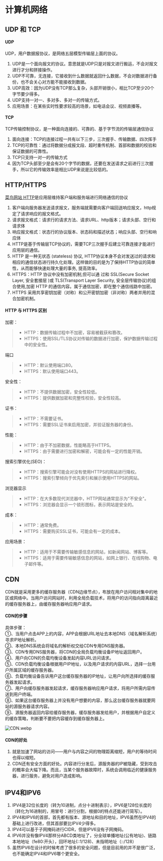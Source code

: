 # 计算机网络

## UDP 和 TCP

#### UDP

UDP，用户数据报协议，是网络五层模型传输层上面的协议。
1. UDP是一个面向报文的协议。意思就是UDP只是对报文进行搬运，不会对报文进行才分和拼接操作。
2. UDP不可靠，无连接，它接收到什么数据就返回什么数据，不会对数据进行备份，也不会关心对方能不能接收到数据。
3. UDP高效：因为UDP没有TCP那么复杂，头部开销很小，相比TCP至少20个字节要少得多。
4. UDP支持一对一、多对多、多对一的传输方式。
5. 应用场景：在某些实时性要求较高的场景，如电话会议、视频直播等。

#### TCP

TCP传输控制协议，是一种面向连接的、可靠的、基于字节流的传输层通信协议
1. 面向连接：TCP的连接过程一共有以下三步，三次握手、传输数据、四次挥手
2. TCP的可靠性：通过将数据分成报文段、超时重传机制、首部和数据的校验和保证数据的可靠性。
3. TCP只支持一对一的传输方式
4. 因为TCP头部至少是会有20个字节的数据，还要在发送请求之前进行三次握手，所以它的传输效率是相比UDP来说是比较低的。

## HTTP/HTTPS
[菜鸟网站 HTTP](https://www.runoob.com/http/http-tutorial.html)是应用层维持客户端和服务端进行网络通信的协议
1. 客户端向服务器发送请求报文，服务端就需要向客户端回送响应报文，http规定了请求响应的报文格式。
2. 请求报文格式：请求行的请求方法、请求URL、http版本；请求头部、空行和请求体
3. 响应报文格式：状态行的协议版本、状态码和描述状态；响应头部、空行和响应体
4. HTTP是基于传输层TCP协议的，需要TCP三次握手后建立可靠连接才能进行应用层的通信。
5. HTTP 是一种无状态 (stateless) 协议, HTTP协议本身不会对发送过的请求和相应的通信状态进行持久化处理。这样做的目的是为了保持HTTP协议的简单性，从而能够快速处理大量的事务, 提高效率。
6. HTTPS：HTTP 协议中没有加密机制,但可以通 过和 SSL(Secure Socket Layer, 安全套接层 )或 TLS(Transport Layer Security, 安全层传输协议)的组合使用,加密 HTTP 的通信内容。属于通信加密，即在整个通信线路中加密。
7. HTTPS 采用共享密钥加密（对称）和公开密钥加密（非对称）两者并用的混合加密机制。

#### HTTP 与 HTTPS 区别
加密：
>- HTTP：数据传输过程中不加密，容易被截获和篡改。
>- HTTPS：使用SSL/TLS协议对传输的数据进行加密，保护数据传输过程中的安全性。

端口
> - HTTP：默认使用端口80。
> - HTTPS：默认使用端口443。

安全性：
> - HTTP：不提供数据加密，安全性较低。
> - HTTPS：提供数据加密和完整性校验，安全性较高。

证书：
> - HTTP：不需要证书。
> - HTTPS：需要SSL证书来启用加密，并验证服务器的身份。

性能：
> - HTTP：由于不加密数据，性能略高于HTTPS。
> - HTTPS：由于需要进行加密和解密，可能会有一定的性能开销。

搜索引擎优化(SEO)：
> - HTTP：搜索引擎可能会对没有使用HTTPS的网站进行降权。
> - HTTPS：搜索引擎倾向于优先索引和展示使用HTTPS的网站。

浏览器显示
> - HTTP：在大多数现代浏览器中，HTTP网站通常显示为"不安全"。
> - HTTPS：浏览器会显示一个锁形图标，表示网站是安全的。

成本：
> - HTTP：通常免费。
> - HTTPS：需要购买SSL证书，可能会有一定的成本。

应用场景：
> - HTTP：适用于不需要传输敏感信息的网站，如新闻网站、博客等。
> - HTTPS：适用于需要传输敏感信息的网站，如网上银行、在线购物、电子邮件等。

## CDN
CDN就是采用更多的缓存服务器（CDN边缘节点），布放在用户访问相对集中的地区或网络中。当用户访问网站时，利用全局负载技术，将用户的访问指向距离最近的缓存服务器上，由缓存服务器响应用户请求。

#### CDN的步骤
具体步骤：
<br>①、当用户点击APP上的内容，APP会根据URL地址去本地DNS（域名解析系统）寻求IP地址解析。
<br>②、本地DNS系统会将域名的解析权交给CDN专用DNS服务器。
<br>③、CDN专用DNS服务器，将CDN的全局负载均衡设备IP地址返回用户。
<br>④、用户向CDN的负载均衡设备发起内容URL访问请求。
<br>⑤、CDN负载均衡设备根据用户IP地址，以及用户请求的内容URL，选择一台用户所属区域的缓存服务器。
<br>⑥、负载均衡设备告诉用户这台缓存服务器的IP地址，让用户向所选择的缓存服务器发起请求。
<br>⑦、用户向缓存服务器发起请求，缓存服务器响应用户请求，将用户所需内容传送到用户终端。
<br>⑧、如果这台缓存服务器上并没有用户想要的内容，那么这台缓存服务器就要网站的源服务器请求内容。
<br>⑨、源服务器返回内容给缓存服务器，缓存服务器发给用户，并根据用户自定义的缓存策略，判断要不要把内容缓存到缓存服务器上。

![CDN.webp](https://s2.loli.net/2024/05/27/tWFGTgPBNL5MlHo.webp)

#### CDN的好处
1. 就是加速了网站的访问——用户与内容之间的物理距离缩短，用户的等待时间也得以缩短。
2. CDN还有安全方面的好处。内容进行分发后，源服务器的IP被隐藏，受到攻击的概率会大幅下降。而且，当某个服务器故障时，系统会调用临近的健康服务器，进行服务，避免对用户造成影响。


## IPV4和IPV6

1. IPV4是32位长度的（转为10进制，点分十进制表示），IPV6是128位长度的（转化为16进制的，用冒号：进行分割，根据0的特点还能进行简写）。
2. IPV4和IPV6的首部，首先都有版本、源地址和目的地址，IPV6虽然在IPV4的基础上进行改进，但其首部要比IPV4少得多。
3. IPV4可以基于子网掩码进行CIDR，但是IPV6没有子网掩码。
4. IPV6并没有像IPV4那样分ABCD类地址了，分全球单播地址(公有地址)、链路本地地址（fe80:开头），回环地址(::1/128)、未指明地址（::/128）
5. 虽然IPV6在设计的时候考虑了很多的安全问题，但是目前用的并不是很广泛，也不能确定IPV4和IPV6哪个更安全。